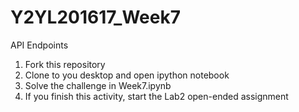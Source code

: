# Y2YL201617_Week7
API Endpoints

<ol>
<li> Fork this repository </li>
<li> Clone to you desktop and open ipython notebook</li>
<li>Solve the challenge in Week7.ipynb </li>
<li>If you finish this activity, start the Lab2 open-ended assignment</li> 
</ol>
